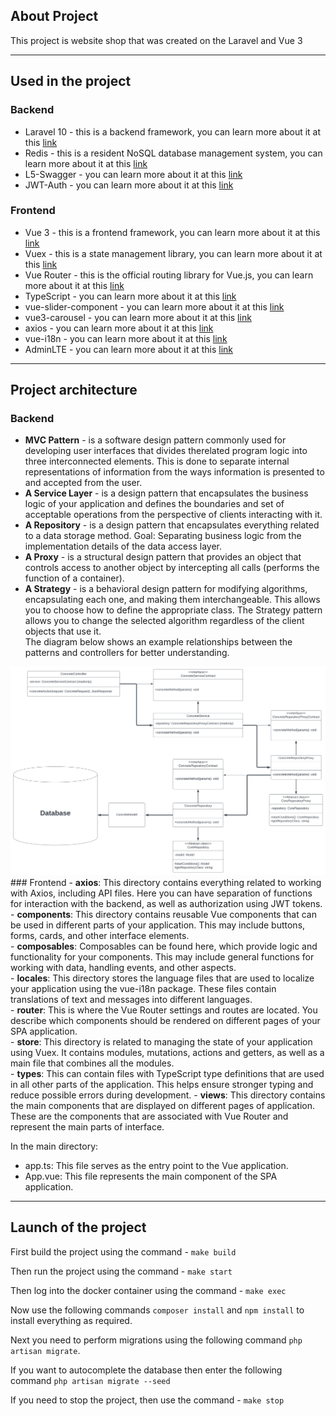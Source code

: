 ## About Project

This project is website shop that was created on the Laravel and Vue 3

<hr>

## Used in the project

### Backend
- Laravel 10 - this is a backend framework, you can learn more about it at this [link](https://laravel.com/)
- Redis - this is a resident NoSQL database management system, you can learn more about it at this [link](https://redis.io/)
- L5-Swagger - you can learn more about it at this [link](https://github.com/DarkaOnLine/L5-Swagger)
- JWT-Auth - you can learn more about it at this [link](https://jwt-auth.readthedocs.io/en/develop/laravel-installation/)
### Frontend
- Vue 3 - this is a frontend framework, you can learn more about it at this [link](https://vuejs.org/)
- Vuex - this is a state management library, you can learn more about it at this [link](https://vuex.vuejs.org/)
- Vue Router - this is the official routing library for Vue.js, you can learn more about it at this [link](https://router.vuejs.org/)
- TypeScript - you can learn more about it at this [link](https://www.typescriptlang.org/)
- vue-slider-component - you can learn more about it at this [link](https://nightcatsama.github.io/vue-slider-component/#/)
- vue3-carousel - you can learn more about it at this [link](https://ismail9k.github.io/vue3-carousel/)
- axios - you can learn more about it at this [link](https://axios-http.com/ru/docs/intro)
- vue-i18n - you can learn more about it at this [link](https://vue-i18n.intlify.dev/)
- AdminLTE - you can learn more about it at this [link](https://github.com/jeroennoten/Laravel-AdminLTE)
<hr>

## Project architecture
### Backend
- <b> MVC Pattern</b> - is a software design pattern commonly used for developing user interfaces that divides therelated program logic into three interconnected elements. This is done to separate internal representations of information from the ways information is presented to and accepted from the user.<br>
- <b> A Service Layer</b> - is a design pattern that encapsulates the business logic of your application and defines the boundaries and set of acceptable operations from the perspective of clients interacting with it.<br>
- <b> A Repository</b> - is a design pattern that encapsulates everything related to a data storage method. Goal: Separating business logic from the implementation details of the data access layer.<br>
- <b> A Proxy</b> - is a structural design pattern that provides an object that controls access to another object by intercepting all calls (performs the function of a container).<br>
- <b> A Strategy</b> -  is a behavioral design pattern for modifying algorithms, encapsulating each one, and making them interchangeable. This allows you to choose how to define the appropriate class. The Strategy pattern allows you to change the selected algorithm regardless of the client objects that use it.<br>
The diagram below shows an example relationships between the patterns and controllers for better understanding.<br>
<img src="./doc/images/diagram.svg" alt="Scheme of the Controller connect with design patterns">
### Frontend
- <b>axios</b>: This directory contains everything related to working with Axios, including API files. Here you can have separation of functions for interaction with the backend, as well as authorization using JWT tokens.<br>
- <b>components</b>: This directory contains reusable Vue components that can be used in different parts of your application. This may include buttons, forms, cards, and other interface elements.<br>
- <b>composables</b>: Composables can be found here, which provide logic and functionality for your components. This may include general functions for working with data, handling events, and other aspects.<br>
- <b>locales</b>: This directory stores the language files that are used to localize your application using the vue-i18n package. These files contain translations of text and messages into different languages.<br>
- <b>router</b>: This is where the Vue Router settings and routes are located. You describe which components should be rendered on different pages of your SPA application.<br>
- <b>store</b>: This directory is related to managing the state of your application using Vuex. It contains modules, mutations, actions and getters, as well as a main file that combines all the modules.<br>
- <b>types</b>: This can contain files with TypeScript type definitions that are used in all other parts of the application. This helps ensure stronger typing and reduce possible errors during development.
- <b>views</b>: This directory contains the main components that are displayed on different pages of application. These are the components that are associated with Vue Router and represent the main parts of interface. <br>

In the main directory:
- app.ts: This file serves as the entry point to the Vue application.
- App.vue: This file represents the main component of the SPA application.
<hr>

## Launch of the project
First build the project using the command - `make build`

Then run the project using the command - `make start`

Then log into the docker container using the command - `make exec`

Now use the following commands `composer install` and `npm install` to install everything as required.

Next you need to perform migrations using the following command `php artisan migrate`.

If you want to autocomplete the database then enter the following command `php artisan migrate --seed`

If you need to stop the project, then use the command - `make stop`
